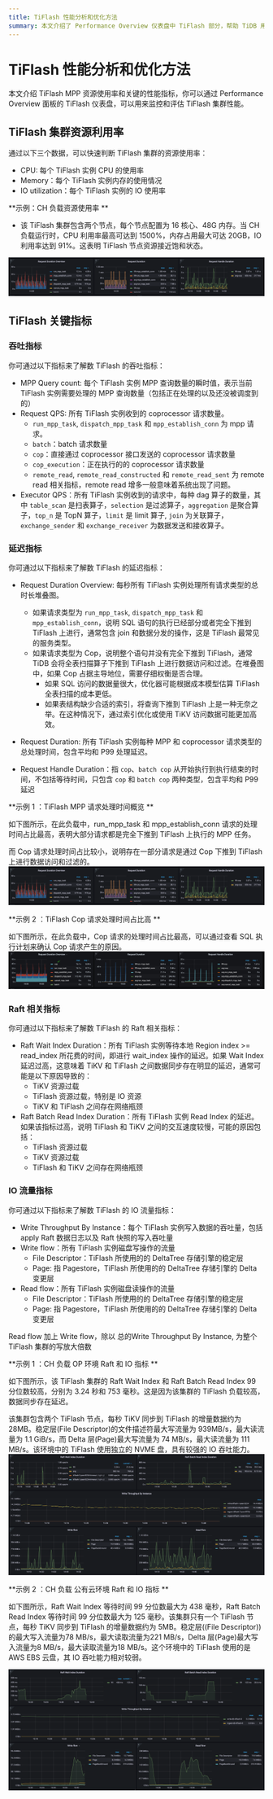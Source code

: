 ```yaml
---
title: TiFlash 性能分析和优化方法
summary: 本文介绍了 Performance Overview 仪表盘中 TiFlash 部分，帮助 TiDB 用户了解和监控 TiFlash MPP 的工作负载。
---
```


# TiFlash 性能分析和优化方法
本文介绍 TiFlash MPP 资源使用率和关键的性能指标，你可以通过 Performance Overview 面板的 TiFlash 仪表盘，可以用来监控和评估 TiFlash 集群性能。
## TiFlash 集群资源利用率
通过以下三个数据，可以快速判断 TiFlash 集群的资源使用率：

- CPU: 每个 TiFlash 实例 CPU 的使用率
- Memory：每个 TiFlash 实例内存的使用情况
- IO utilization：每个 TiFlash 实例的 IO 使用率


**示例：CH 负载资源使用率 **

- 该 TiFlash 集群包含两个节点，每个节点配置为 16 核心、48G 内存。当 CH 负载运行时，CPU 利用率最高可达到 1500%，内存占用最大可达 20GB，IO 利用率达到 91%。这表明 TiFlash 节点资源接近饱和状态。

![CH-TiFlash-MPP](/media/performance/tiflash/ch-2tiflash-op.png)

## TiFlash 关键指标
### 吞吐指标
你可通过以下指标来了解数 TiFlash 的吞吐指标：
- MPP Query count: 每个 TiFlash 实例 MPP 查询数量的瞬时值，表示当前 TiFlash 实例需要处理的 MPP 查询数量（包括正在处理的以及还没被调度到的）
- Request QPS: 所有 TiFlash 实例收到的 coprocessor 请求数量。
    - `run_mpp_task`, `dispatch_mpp_task` 和 `mpp_establish_conn` 为 mpp 请求。
    - `batch`：batch 请求数量
    - `cop`：直接通过 coprocessor 接口发送的 coprocessor 请求数量
    - `cop_execution`：正在执行的的 coprocessor 请求数量
    - `remote_read`, `remote_read_constructed` 和 `remote_read_sent` 为 remote read 相关指标，remote read 增多一般意味着系统出现了问题。
- Executor QPS：所有 TiFlash 实例收到的请求中，每种 dag 算子的数量，其中 `table_scan` 是扫表算子，`selection` 是过滤算子，`aggregation` 是聚合算子，`top_n` 是 TopN 算子，`limit` 是 limit 算子, `join` 为关联算子，`exchange_sender` 和 `exchange_receiver` 为数据发送和接收算子。
### 延迟指标
你可通过以下指标来了解数 TiFlash 的延迟指标：
- Request Duration Overview: 每秒所有 TiFlash 实例处理所有请求类型的总时长堆叠图。
  - 如果请求类型为 `run_mpp_task`, `dispatch_mpp_task` 和 `mpp_establish_conn`，说明 SQL 语句的执行已经部分或者完全下推到 TiFlash 上进行，通常包含 join 和数据分发的操作，这是 TiFlash 最常见的服务类型。
  - 如果请求类型为 Cop，说明整个语句并没有完全下推到 TiFlash，通常 TiDB 会将全表扫描算子下推到 TiFlash 上进行数据访问和过滤。在堆叠图中，如果 Cop 占据主导地位，需要仔细权衡是否合理。
    - 如果 SQL 访问的数据量很大，优化器可能根据成本模型估算 TiFlash 全表扫描的成本更低。
    - 如果表结构缺少合适的索引，将查询下推到 TiFlash 上是一种无奈之举。在这种情况下，通过索引优化或使用 TiKV 访问数据可能更加高效。

- Request Duration: 所有 TiFlash 实例每种 MPP 和 coprocessor 请求类型的总处理时间，包含平均和 P99 处理延迟。
- Request Handle Duration：指 `cop`、`batch cop` 从开始执行到执行结束的时间，不包括等待时间，只包含 `cop` 和 `batch cop` 两种类型，包含平均和 P99 延迟

**示例 1 ：TiFlash MPP 请求处理时间概览 **

如下图所示，在此负载中，run_mpp_task 和 mpp_establish_conn 请求的处理时间占比最高，表明大部分请求都是完全下推到 TiFlash 上执行的 MPP 任务。

而 Cop 请求处理时间占比较小，说明存在一部分请求是通过 Cop 下推到 TiFlash 上进行数据访问和过滤的。
![CH-TiFlash-MPP](/media/performance/tiflash/ch-2tiflash-op.png)
  
**示例 2 ：TiFlash Cop 请求处理时间占比高 **

如下图所示，在此负载中，Cop 请求的处理时间占比最高，可以通过查看 SQL 执行计划来确认 Cop 请求产生的原因。
![Cop](/media/performance/tiflash/tiflash_request_duration_by_type.png)
  
### Raft 相关指标
你可通过以下指标来了解数 TiFlash 的 Raft 相关指标：
- Raft Wait Index Duration：所有 TiFlash 实例等待本地 Region index >= read_index 所花费的时间，即进行 wait_index 操作的延迟。如果 Wait Index 延迟过高，这意味着 TiKV 和 TiFlash 之间数据同步存在明显的延迟，通常可能是以下原因导致的：
  - TiKV 资源过载
  - TiFlash 资源过载，特别是 IO 资源
  - TiKV 和 TiFlash 之间存在网络瓶颈
- Raft Batch Read Index Duration：所有 TiFlash 实例 Read Index 的延迟。如果该指标过高，说明 TiFlash 和 TiKV 之间的交互速度较慢，可能的原因包括：
  - TiFlash 资源过载
  - TiKV 资源过载
  - TiFlash 和 TiKV 之间存在网络瓶颈

### IO 流量指标
你可通过以下指标来了解数 TiFlash 的 IO 流量指标：
- Write Throughput By Instance：每个 TiFlash 实例写入数据的吞吐量，包括 apply Raft 数据日志以及 Raft 快照的写入吞吐量
- Write flow：所有 TiFlash 实例磁盘写操作的流量
  - File Descriptor：TiFlash 所使用的的 DeltaTree 存储引擎的稳定层
  - Page:  指 Pagestore，TiFlash 所使用的的 DeltaTree 存储引擎的 Delta 变更层
- Read flow：所有 TiFlash 实例磁盘读操作的流量
  - File Descriptor：TiFlash 所使用的的 DeltaTree 存储引擎的稳定层
  - Page:  指 Pagestore，TiFlash 所使用的的 DeltaTree 存储引擎的 Delta 变更层
  
Read flow 加上 Write flow，除以 总的Write Throughput By Instance, 为整个 TiFlash 集群的写放大倍数


**示例 1 ：CH 负载 OP 环境 Raft 和 IO 指标 **

如下图所示，该 TiFlash 集群的 Raft Wait Index 和 Raft Batch Read Index 99 分位数较高，分别为 3.24 秒和 753 毫秒。这是因为该集群的 TiFlash 负载较高，数据同步存在延迟。

该集群包含两个 TiFlash 节点，每秒 TiKV 同步到 TiFlash 的增量数据约为 28MB。稳定层(File Descriptor)的文件描述符最大写流量为 939MB/s，最大读流量为 1.1 GiB/s，而 Delta 层(Page)最大写流量为 74 MB/s，最大读流量为 111 MB/s。该环境中的 TiFlash 使用独立的 NVME 盘，具有较强的 IO 吞吐能力。
![CH-2TiFlash-OP](/media/performance/tiflash/ch-2tiflash-raft-io-flow.png)

**示例 2 ：CH 负载 公有云环境 Raft 和 IO 指标 **

如下图所示，Raft Wait Index 等待时间 99 分位数最大为 438 毫秒，Raft Batch Read Index 等待时间 99 分位数最大为 125 毫秒。该集群只有一个 TiFlash 节点，每秒 TiKV 同步到 TiFlash 的增量数据约为 5MB。稳定层((File Descriptor))的最大写入流量为78 MB/s，最大读取流量为221 MB/s，Delta 层(Page)最大写入流量为8 MB/s，最大读取流量为18 MB/s。这个环境中的 TiFlash 使用的是 AWS EBS 云盘，其 IO 吞吐能力相对较弱。

![CH-TiFlash-MPP](/media/performance/tiflash/ch-1tiflash-raft-io-flow-cloud.png)
